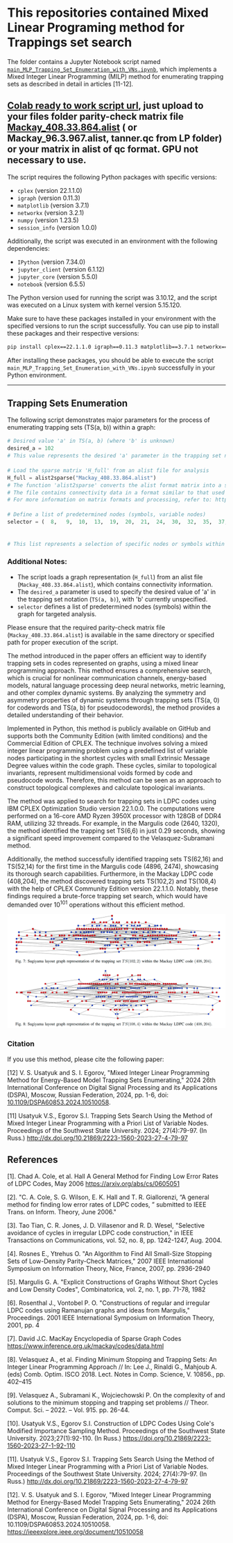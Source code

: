 # This repositories contained  Mixed Linear Programing method for Trappings set search

The folder contains a Jupyter Notebook script named [`main_MLP_Trapping_Set_Enumeration_with_VNs.ipynb`](https://github.com/Lcrypto/trapping-sets-enumeration/blob/master/LP/main_MLP_Trapping_Set_Enumeration_with_VNs.ipynb), which implements a Mixed Integer Linear Programming (MILP) method for enumerating trapping sets as described in detail in articles [11-12].



## [Colab ready to work script url](https://colab.research.google.com/gist/Lcrypto/c589fac512fc821024708dd27c91ae63/trapping_set_enumeration_with_vns.ipynb), just upload to your files folder parity-check matrix file [Mackay_408.33.864.alist](https://github.com/Lcrypto/trapping-sets-enumeration/blob/master/LP/Mackay_408.33.864.alist)   ( or Mackay_96.3.967.alist, tanner.qc from LP folder) or your matrix in alist of qc format. GPU not necessary to use.




The script requires the following Python packages with specific versions:

- `cplex` (version 22.1.1.0)
- `igraph` (version 0.11.3)
- `matplotlib` (version 3.7.1)
- `networkx` (version 3.2.1)
- `numpy` (version 1.23.5)
- `session_info` (version 1.0.0)

Additionally, the script was executed in an environment with the following dependencies:

- `IPython` (version 7.34.0)
- `jupyter_client` (version 6.1.12)
- `jupyter_core` (version 5.5.0)
- `notebook` (version 6.5.5)

The Python version used for running the script was 3.10.12, and the script was executed on a Linux system with kernel version 5.15.120.

Make sure to have these packages installed in your environment with the specified versions to run the script successfully. You can use pip to install these packages and their respective versions:

```bash
pip install cplex==22.1.1.0 igraph==0.11.3 matplotlib==3.7.1 networkx==3.2.1 numpy==1.23.5 session_info==1.0.0
```

After installing these packages, you should be able to execute the script `main_MLP_Trapping_Set_Enumeration_with_VNs.ipynb` successfully in your Python environment.

---

## Trapping Sets Enumeration

The following script demonstrates major parameters for the process of enumerating trapping sets (TS(a, b)) within a graph:

```python
# Desired value 'a' in TS(a, b) (where 'b' is unknown)
desired_a = 102
# This value represents the desired 'a' parameter in the trapping set notation TS(a, b), with 'b' yet to be determined.

# Load the sparse matrix 'H_full' from an alist file for analysis
H_full = alist2sparse("Mackay_408.33.864.alist")
# The function 'alist2sparse' converts the alist format matrix into a sparse representation suitable for analysis.
# The file contains connectivity data in a format similar to that used by MATLAB's qc2sparse function.
# For more information on matrix formats and processing, refer to: https://github.com/Lcrypto/trapping-sets-enumeration/blob/master/qc2sparse.m

# Define a list of predetermined nodes (symbols, variable nodes)
selector = (  8,   9,  10,  13,  19,  20,  21,  24,  30,  32,  35,  37,  40,  44,  45,  47,  48, 50, 51,  53,  54,  57,  58,  59,  61,  67,  68, 70,  82,  87,  97, 101, 109, 114, 116, 124,129, 134, 139, 147, 148, 151, 153, 158, 162, 163, 164, 165, 167, 171, 174, 177, 180, 191,207, 208, 212, 213, 215, 222, 228, 229, 231, 232, 238, 244, 250, 254, 260, 261, 268, 269, 270, 273, 276, 280, 282, 287, 290, 292, 294, 296, 302, 311, 320, 323, 332, 337, 340, 349, 350, 352, 354, 356, 358, 361, 373, 377, 383, 400, 403, 405)


# This list represents a selection of specific nodes or symbols within the graph for further analysis.
```

### Additional Notes:

- The script loads a graph representation (`H_full`) from an alist file (`Mackay_408.33.864.alist`), which contains connectivity information.
- The `desired_a` parameter is used to specify the desired value of 'a' in the trapping set notation (`TS(a, b)`), with 'b' currently unspecified.
- `selector` defines a list of predetermined nodes (symbols) within the graph for targeted analysis.

Please ensure that the required parity-check matrix file (`Mackay_408.33.864.alist`) is available in the same directory or specified path for proper execution of the script.





The method introduced in the paper offers an efficient way to identify trapping sets in codes represented on graphs, using a mixed linear programming approach. This method ensures a comprehensive search, which is crucial for nonlinear communication channels, energy-based models, natural language processing deep neural networks, metric learning, and other complex dynamic systems. By analyzing the symmetry and asymmetry properties of dynamic systems through trapping sets (TS(a, 0) for codewords and TS(a, b) for pseudocodewords), the method provides a detailed understanding of their behavior.

Implemented in Python, this method is publicly available on GitHub and supports both the Community Edition (with limited conditions) and the Commercial Edition of CPLEX. The technique involves solving a mixed integer linear programming problem using a predefined list of variable nodes participating in the shortest cycles with small Extrinsic Message Degree values within the code graph. These cycles, similar to topological invariants, represent multidimensional voids formed by code and pseudocode words. Therefore, this method can be seen as an approach to construct topological complexes and calculate topological invariants.

The method was applied to search for trapping sets in LDPC codes using IBM CPLEX Optimization Studio version 22.1.0.0. The computations were performed on a 16-core AMD Ryzen 3950X processor with 128GB of DDR4 RAM, utilizing 32 threads. For example, in the Margulis code (2640, 1320), the method identified the trapping set TS(6,6) in just 0.29 seconds, showing a significant speed improvement compared to the Velasquez-Subramani method.

Additionally, the method successfully identified trapping sets TS(62,16) and TS(52,14) for the first time in the Margulis code (4896, 2474), showcasing its thorough search capabilities. Furthermore, in the Mackay LDPC code (408,204), the method discovered trapping sets TS(102,2) and TS(108,4) with the help of CPLEX Community Edition version 22.1.1.0. Notably, these findings required a brute-force trapping set search, which would have demanded over $10^{101}$ operations without this efficient method.

![alt text](https://github.com/Lcrypto/trapping-sets-enumeration/blob/master/LP/ExtrLargeTS.png)


### Citation

If you use this method, please cite the following paper:

[12] V. S. Usatyuk and S. I. Egorov, "Mixed Integer Linear Programming Method for Energy-Based Model Trapping Sets Enumerating," 2024 26th International Conference on Digital Signal Processing and its Applications (DSPA), Moscow, Russian Federation, 2024, pp. 1-6, doi: [10.1109/DSPA60853.2024.10510058](https://doi.org/10.1109/DSPA60853.2024.10510058).




[11] Usatyuk V.S., Egorov S.I. Trapping Sets Search Using the Method of Mixed Integer Linear Programming with a Priori List of Variable Nodes. Proceedings of the Southwest State University. 2024; 27(4):79-97. (In Russ.) http://dx.doi.org/10.21869/2223-1560-2023-27-4-79-97


## References


[1].  Chad A. Cole, et al. Hall A General Method for Finding Low Error Rates of LDPC Codes, May 2006 https://arxiv.org/abs/cs/0605051


[2].  "C. A. Cole, S. G. Wilson, E. K. Hall and T. R. Giallorenzi, “A general method for finding low error rates of LDPC codes, ” submitted to IEEE Trans. on Inform. Theory, June 2006."


[3]. Tao Tian, C. R. Jones, J. D. Villasenor and R. D. Wesel, "Selective avoidance of cycles in irregular LDPC code construction," in IEEE Transactions on Communications, vol. 52, no. 8, pp. 1242-1247, Aug. 2004.


[4]. Rosnes E., Ytrehus O.  "An Algorithm to Find All Small-Size Stopping Sets of Low-Density Parity-Check Matrices," 2007 IEEE International Symposium on Information Theory, Nice, France, 2007, pp. 2936-2940


[5]. Margulis G. A.  "Explicit Constructions of Graphs Without Short Cycles and Low Density Codes", Combinatorica, vol. 2, no. 1, pp. 71-78, 1982


[6]. Rosenthal J., Vontobel P. O.  "Constructions of regular and irregular LDPC codes using Ramanujan graphs and ideas from Margulis," Proceedings. 2001 IEEE International Symposium on Information Theory, 2001, pp. 4

[7]. David J.C. MacKay Encyclopedia of Sparse Graph Codes   https://www.inference.org.uk/mackay/codes/data.html

[8]. Velasquez A., et al. Finding Minimum Stopping and Trapping Sets: An Integer Linear Programming Approach // In: Lee J., Rinaldi G., Mahjoub A. (eds) Comb. Optim. ISCO 2018. Lect. Notes in Comp. Science, V. 10856., pp. 402–415

[9]. Velasquez A., Subramani K., Wojciechowski P. On the complexity of and solutions to the minimum stopping and trapping set problems // Theor. Comput. Sci. – 2022. – Vol. 915. pp. 26-44.

[10]. Usatyuk V.S., Egorov S.I. Construction of LDPC Codes Using Cole's Modified Importance Sampling Method. Proceedings of the Southwest State University. 2023;27(1):92-110. (In Russ.) https://doi.org/10.21869/2223-1560-2023-27-1-92-110


[11]. Usatyuk V.S., Egorov S.I. Trapping Sets Search Using the Method of Mixed Integer Linear Programming with a Priori List of Variable Nodes. Proceedings of the Southwest State University. 2024; 27(4):79-97. (In Russ.) http://dx.doi.org/10.21869/2223-1560-2023-27-4-79-97

[12]. V. S. Usatyuk and S. I. Egorov, "Mixed Integer Linear Programming Method for Energy-Based Model Trapping Sets Enumerating," 2024 26th International Conference on Digital Signal Processing and its Applications (DSPA), Moscow, Russian Federation, 2024, pp. 1-6, doi: 10.1109/DSPA60853.2024.10510058. https://ieeexplore.ieee.org/document/10510058
